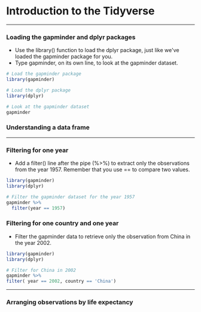 # Introduction to the Tidyverse
---
### Loading the gapminder and dplyr packages
* Use the library() function to load the dplyr package, just like we've loaded the gapminder package for you.
* Type gapminder, on its own line, to look at the gapminder dataset.
```r
# Load the gapminder package
library(gapminder)

# Load the dplyr package
library(dplyr)

# Look at the gapminder dataset
gapminder
```
### Understanding a data frame
---
### Filtering for one year
* Add a filter() line after the pipe (%>%) to extract only the observations from the year 1957. Remember that you use == to compare two values.
```r
library(gapminder)
library(dplyr)

# Filter the gapminder dataset for the year 1957
gapminder %>%
  filter(year == 1957)
```
### Filtering for one country and one year
* Filter the gapminder data to retrieve only the observation from China in the year 2002.
```r
library(gapminder)
library(dplyr)

# Filter for China in 2002
gapminder %>%
filter( year == 2002, country == 'China')
```
---
### Arranging observations by life expectancy
